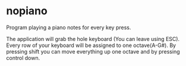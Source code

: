 # nopiano

Program playing a piano notes for every key press.

The application will grab the hole keyboard (You can leave using ESC).
Every row of your keyboard will be assigned to one octave(A-G#).
By pressing shift you can move everything up one octave and by pressing control down.
